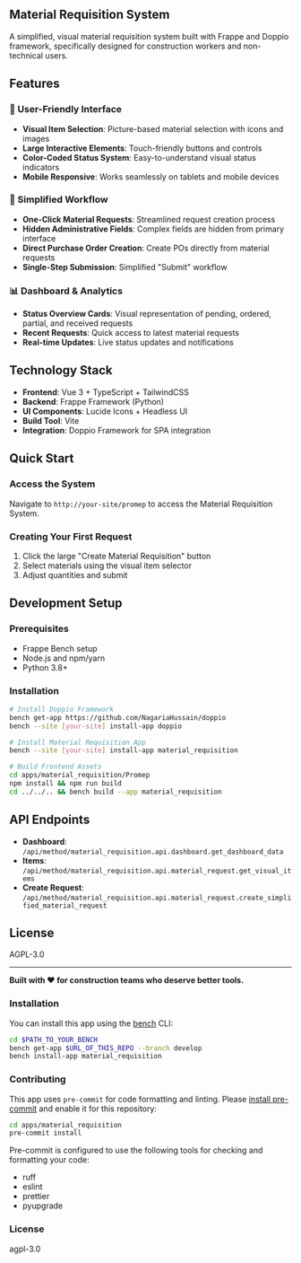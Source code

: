 ## Material Requisition System

A simplified, visual material requisition system built with Frappe and Doppio framework, specifically designed for construction workers and non-technical users.

## Features

### 🎯 User-Friendly Interface
- **Visual Item Selection**: Picture-based material selection with icons and images
- **Large Interactive Elements**: Touch-friendly buttons and controls
- **Color-Coded Status System**: Easy-to-understand visual status indicators
- **Mobile Responsive**: Works seamlessly on tablets and mobile devices

### 🚀 Simplified Workflow
- **One-Click Material Requests**: Streamlined request creation process
- **Hidden Administrative Fields**: Complex fields are hidden from primary interface
- **Direct Purchase Order Creation**: Create POs directly from material requests
- **Single-Step Submission**: Simplified "Submit" workflow

### 📊 Dashboard & Analytics
- **Status Overview Cards**: Visual representation of pending, ordered, partial, and received requests
- **Recent Requests**: Quick access to latest material requests
- **Real-time Updates**: Live status updates and notifications

## Technology Stack

- **Frontend**: Vue 3 + TypeScript + TailwindCSS
- **Backend**: Frappe Framework (Python)
- **UI Components**: Lucide Icons + Headless UI
- **Build Tool**: Vite
- **Integration**: Doppio Framework for SPA integration

## Quick Start

### Access the System
Navigate to `http://your-site/promep` to access the Material Requisition System.

### Creating Your First Request
1. Click the large "Create Material Requisition" button
2. Select materials using the visual item selector
3. Adjust quantities and submit

## Development Setup

### Prerequisites
- Frappe Bench setup
- Node.js and npm/yarn
- Python 3.8+

### Installation
```bash
# Install Doppio Framework
bench get-app https://github.com/NagariaHussain/doppio
bench --site [your-site] install-app doppio

# Install Material Requisition App
bench --site [your-site] install-app material_requisition

# Build Frontend Assets
cd apps/material_requisition/Promep
npm install && npm run build
cd ../../.. && bench build --app material_requisition
```

## API Endpoints

- **Dashboard**: `/api/method/material_requisition.api.dashboard.get_dashboard_data`
- **Items**: `/api/method/material_requisition.api.material_request.get_visual_items`
- **Create Request**: `/api/method/material_requisition.api.material_request.create_simplified_material_request`

## License

AGPL-3.0

---

**Built with ❤️ for construction teams who deserve better tools.**

### Installation

You can install this app using the [bench](https://github.com/frappe/bench) CLI:

```bash
cd $PATH_TO_YOUR_BENCH
bench get-app $URL_OF_THIS_REPO --branch develop
bench install-app material_requisition
```

### Contributing

This app uses `pre-commit` for code formatting and linting. Please [install pre-commit](https://pre-commit.com/#installation) and enable it for this repository:

```bash
cd apps/material_requisition
pre-commit install
```

Pre-commit is configured to use the following tools for checking and formatting your code:

- ruff
- eslint
- prettier
- pyupgrade

### License

agpl-3.0
